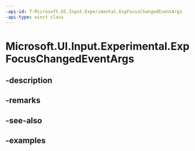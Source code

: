 ```yaml
---
-api-id: T:Microsoft.UI.Input.Experimental.ExpFocusChangedEventArgs
-api-type: winrt class
---
```


# Microsoft.UI.Input.Experimental.ExpFocusChangedEventArgs

<!--
public sealed class ExpFocusChangedEventArgs
-->


## -description

## -remarks

## -see-also

## -examples


